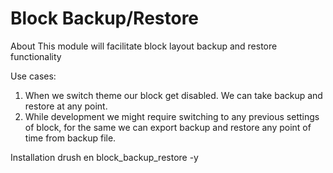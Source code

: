 Block Backup/Restore
============================================

About
This module will facilitate block layout backup and restore functionality

Use cases:
1. When we switch theme our block get disabled. We can take backup and
restore at any point.
2. While development we might require switching to any previous settings of
block, for the same we can export backup and restore any point of time from
backup file.

Installation
drush en block_backup_restore -y
